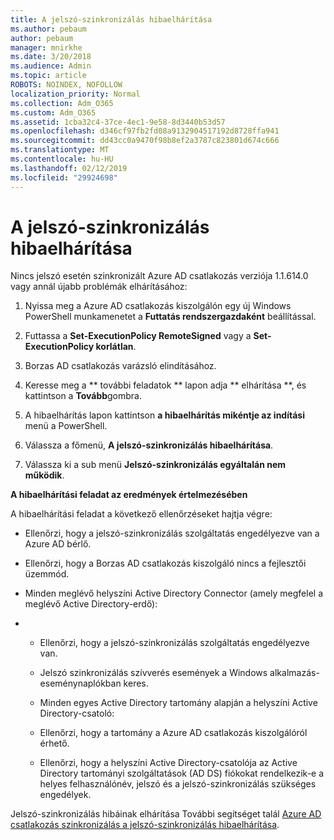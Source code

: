 ```yaml
---
title: A jelszó-szinkronizálás hibaelhárítása
ms.author: pebaum
author: pebaum
manager: mnirkhe
ms.date: 3/20/2018
ms.audience: Admin
ms.topic: article
ROBOTS: NOINDEX, NOFOLLOW
localization_priority: Normal
ms.collection: Adm_O365
ms.custom: Adm_O365
ms.assetid: 1cba32c4-37ce-4ec1-9e58-8d3440b53d57
ms.openlocfilehash: d346cf97fb2fd08a9132904517192d8728ffa941
ms.sourcegitcommit: dd43cc0a9470f98b8ef2a3787c823801d674c666
ms.translationtype: MT
ms.contentlocale: hu-HU
ms.lasthandoff: 02/12/2019
ms.locfileid: "29924698"
---
```

# <a name="troubleshoot-password-synchronization"></a>A jelszó-szinkronizálás hibaelhárítása

Nincs jelszó esetén szinkronizált Azure AD csatlakozás verziója 1.1.614.0 vagy annál újabb problémák elhárításához:
  
1. Nyissa meg a Azure AD csatlakozás kiszolgálón egy új Windows PowerShell munkamenetet a **Futtatás rendszergazdaként** beállítással. 
    
2. Futtassa a **Set-ExecutionPolicy RemoteSigned** vagy a **Set-ExecutionPolicy korlátlan**. 
    
3. Borzas AD csatlakozás varázsló elindításához.
    
4. Keresse meg a ** további feladatok ** lapon adja ** elhárítása **, és kattintson a **Tovább**gombra. 
    
5. A hibaelhárítás lapon kattintson **a hibaelhárítás mikéntje az indítási** menü a PowerShell. 
    
6. Válassza a főmenü, **A jelszó-szinkronizálás hibaelhárítása**. 
    
7. Válassza ki a sub menü **Jelszó-szinkronizálás egyáltalán nem működik**. 
    
 **A hibaelhárítási feladat az eredmények értelmezésében**
  
A hibaelhárítási feladat a következő ellenőrzéseket hajtja végre:
  
- Ellenőrzi, hogy a jelszó-szinkronizálás szolgáltatás engedélyezve van a Azure AD bérlő.
    
- Ellenőrzi, hogy a Borzas AD csatlakozás kiszolgáló nincs a fejlesztői üzemmód.
    
- Minden meglévő helyszíni Active Directory Connector (amely megfelel a meglévő Active Directory-erdő):
    
- 
  - Ellenőrzi, hogy a jelszó-szinkronizálás szolgáltatás engedélyezve van.
    
  - Jelszó szinkronizálás szívverés események a Windows alkalmazás-eseménynaplókban keres.
    
  - Minden egyes Active Directory tartomány alapján a helyszíni Active Directory-csatoló:
    
  - Ellenőrzi, hogy a tartomány a Azure AD csatlakozás kiszolgálóról érhető.
    
  - Ellenőrzi, hogy a helyszíni Active Directory-csatolója az Active Directory tartományi szolgáltatások (AD DS) fiókokat rendelkezik-e a helyes felhasználónév, jelszó és a jelszó-szinkronizálás szükséges engedélyek.
    
Jelszó-szinkronizálás hibáinak elhárítása További segítséget talál [Azure AD csatlakozás szinkronizálás a jelszó-szinkronizálás hibaelhárítása](https://docs.microsoft.com/azure/active-directory/connect/active-directory-aadconnectsync-troubleshoot-password-synchronization).
  

